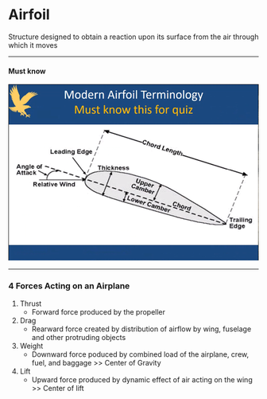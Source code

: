 # Airfoil
Structure designed to obtain a reaction upon its surface from the air through which it moves

---

#### Must know
![Must know](mustknow.png)

---

### 4 Forces Acting on an Airplane
1. Thrust
	- Forward force produced by the propeller
2. Drag
	- Rearward force created by distribution of airflow by wing, fuselage and other protruding objects
3. Weight
	- Downward force poduced by combined load of the airplane, crew, fuel, and baggage
			\>> Center of Gravity
4. Lift
	- Upward force produced by dynamic effect of air acting on the wing 
			\>> Center of lift